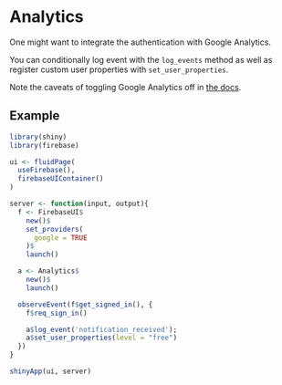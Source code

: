 # Analytics

One might want to integrate the authentication with Google
Analytics.

You can conditionally log event with the `log_events` method as 
well as register custom user properties with `set_user_properties`.

Note the caveats of toggling Google Analytics off in
[the docs](reference/Analytics).

## Example

```r
library(shiny)
library(firebase)

ui <- fluidPage(
  useFirebase(),
  firebaseUIContainer()
)

server <- function(input, output){
  f <- FirebaseUI$
    new()$
    set_providers(
      google = TRUE
    )$
    launch()

  a <- Analytics$
    new()$
    launch()

  observeEvent(f$get_signed_in(), {
    f$req_sign_in()

    a$log_event('notification_received');
    a$set_user_properties(level = "free")
  })
}

shinyApp(ui, server)
```
